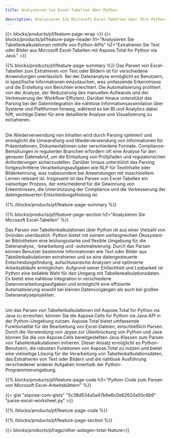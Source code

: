 ```yaml
---
title: Analysieren Sie Excel-Tabellen über Python 

description: Analysieren Sie Microsoft Excel-Tabellen über Ihre Python-Anwendung. Extrahieren Sie ganz einfach Text oder Bilder.
---
```


{{< blocks/products/pf/feature-page-wrap >}}
{{< blocks/products/pf/feature-page-header h1="Analysieren Sie Tabellenkalkulationen mithilfe von Python-APIs" h2="Extrahieren Sie Text oder Bilder aus Microsoft Excel-Tabellen mit Aspose.Total for Python via Java." >}}

{{% blocks/products/pf/feature-page-summary %}}
Das Parsen von Excel-Tabellen zum Extrahieren von Text oder Bildern ist für verschiedene Anwendungen unerlässlich. Bei der Datenanalyse ermöglicht es Benutzern, in spezifische Informationen einzutauchen, was umfassende Erkenntnisse und die Erstellung von Berichten erleichtert. Die Automatisierung profitiert von der Analyse, der Reduzierung des manuellen Aufwands und der Verbesserung der Workflow-Effizienz. Darüber hinaus unterstützt das Parsing bei der Datenintegration die nahtlose Informationsassimilation über Systeme und Plattformen hinweg, während es bei BI und Analytics dabei hilft, wichtige Daten für eine detaillierte Analyse und Visualisierung zu extrahieren. <br /><br />

Die Wiederverwendung von Inhalten wird durch Parsing optimiert und ermöglicht die Umwandlung und Wiederverwendung von Informationen für Präsentationen, Dokumentationen oder verschiedene Formate. Compliance-Bemühungen in regulierten Branchen erfordern oft eine Analyse für den genauen Datenabruf, um die Einhaltung von Prüfpfaden und regulatorischen Anforderungen sicherzustellen. Darüber hinaus unterstützt das Parsing fortgeschrittene Verarbeitungsaufgaben wie NLP für Textinhalte oder Bilderkennung, was insbesondere bei Anwendungen mit maschinellem Lernen relevant ist. Insgesamt ist das Parsen von Excel-Tabellen ein vielseitiger Prozess, der entscheidend für die Gewinnung von Erkenntnissen, die Unterstützung der Compliance und die Verbesserung der datengesteuerten Entscheidungsfindung ist.

{{% /blocks/products/pf/feature-page-summary  %}}


{{% blocks/products/pf/feature-page-section  h2="Analysieren Sie Microsoft Excel-Tabellen" %}}

Das Parsen von Tabellenkalkulationen über Python ist aus einer Vielzahl von Gründen unerlässlich. Python bietet mit seinem umfangreichen Ökosystem an Bibliotheken eine leistungsstarke und flexible Umgebung für die Datenanalyse, -bearbeitung und -automatisierung. Durch das Parsen können Benutzer bestimmte Informationen wie Text oder Bilder aus Tabellenkalkulationen extrahieren und so eine datengesteuerte Entscheidungsfindung, aufschlussreiche Analysen und optimierte Arbeitsabläufe ermöglichen. Aufgrund seiner Einfachheit und Lesbarkeit ist Python eine beliebte Wahl für den Umgang mit Tabellenkalkulationsdaten. Es bietet eine nahtlose Integration in verschiedene Datenverarbeitungsaufgaben und ermöglicht eine effiziente Automatisierung sowohl bei kleinen Datenvorgängen als auch bei großen Datenanalyseprojekten.<br /><br />

Um das Parsen von Tabellenkalkulationen mit Aspose.Total for Python via Java zu erreichen, können Sie die Aspose.Cells for Python via Java-API in der Python-Umgebung nutzen. Aspose.Total bietet umfassende Funktionalität für die Bearbeitung von Excel-Dateien, einschließlich Parsen. Durch die Verwendung von Jpype zur Überbrückung von Python und Java können Sie die von Aspose.Cells bereitgestellten Java-Klassen zum Parsen von Tabellenkalkulationen initiieren. Dieser Ansatz ermöglicht es Python-Benutzern, die robusten Funktionen von Aspose.Total zu nutzen und bietet eine vielseitige Lösung für die Verarbeitung von Tabellenkalkulationsdaten, das Extrahieren von Text oder Bildern und die nahtlose Ausführung verschiedener anderer Aufgaben innerhalb der Python-Programmierumgebung.

{{% blocks/products/pf/feature-page-code h3="Python-Code zum Parsen von Microsoft Excel-Arbeitsblättern" %}}

{{< gist "aspose-com-gists" "5c38d534a5a47b6e6c0e62620a50c6b9" "parse-excel-worksheet.py" >}}

{{% /blocks/products/pf/feature-page-code  %}}

{{% /blocks/products/pf/feature-page-section %}}

{{< blocks/products/pf/agp/other-autogen-total-feature>}}